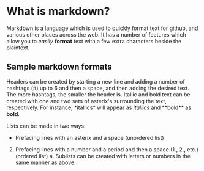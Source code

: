 # What is markdown?

Markdown is a language which is used to quickly format text for github, and various other places across the web. It has a number of features which allow you to *easily* **format** text with a few extra characters beside the plaintext. 

## Sample markdown formats
Headers can be created by starting a new line and adding a number of hashtags (#) up to 6 and then a space, and then adding the desired text. The more hashtags, the smaller the header is. 
Itallic and bold text can be created with one and two sets of asterix's surrounding the text, respectively. For instance, \*itallics\* will appear as *itallics* and \*\*bold\*\* as **bold**.

Lists can be made in two ways:
* Prefacing lines with an asterix and a space (unordered list)
2. Prefacing lines with a number and a period and then a space (1., 2., etc.) (ordered list)
  a. Sublists can be created with letters or numbers in the same manner as above.

